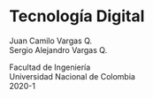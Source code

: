 # Tecnología Digital

Juan Camilo Vargas Q.\
Sergio Alejandro Vargas Q.


Facultad de Ingeniería\
Universidad Nacional de Colombia\
2020-1
